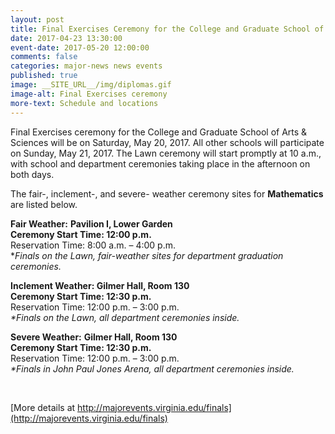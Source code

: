 ```yaml
---
layout: post
title: Final Exercises Ceremony for the College and Graduate School of Arts and Sciences
date: 2017-04-23 13:30:00
event-date: 2017-05-20 12:00:00
comments: false
categories: major-news news events
published: true
image: __SITE_URL__/img/diplomas.gif
image-alt: Final Exercises ceremony
more-text: Schedule and locations
---
```


Final Exercises ceremony for the College and Graduate School of Arts & Sciences will be on Saturday, May 20, 2017. All other schools will participate on Sunday, May 21, 2017. The Lawn ceremony will start promptly at 10 a.m., with school and department ceremonies taking place in the afternoon on both days.

<!--more-->

<p>The fair-, inclement-, and severe- weather ceremony sites for <strong>Mathematics </strong>are listed below.</p>
<p><strong>Fair Weather:</strong>             <strong>Pavilion I, Lower Garden<br />
Ceremony Start Time: 12:00 p.m.</strong><br />
Reservation Time: 8:00 a.m. – 4:00 p.m.<br />
*<em>Finals on the Lawn, fair-weather sites for department graduation ceremonies.</em></p>
<p><strong>Inclement Weather:  Gilmer Hall, Room 130<br />
Ceremony Start Time: 12:30 p.m.</strong><br />
Reservation Time: 12:00 p.m. – 3:00 p.m.<br /><em>*Finals on the Lawn, all department ceremonies inside.</em></p>
<p><strong>Severe Weather:</strong>       <strong>Gilmer Hall, Room 130<br />
Ceremony Start Time: 12:30 p.m.</strong><br />
Reservation Time: 12:00 p.m. – 3:00 p.m.<br /><em>*Finals in John Paul Jones Arena, all department ceremonies inside.</em></p>

<br>

[More details at http://majorevents.virginia.edu/finals](http://majorevents.virginia.edu/finals)
